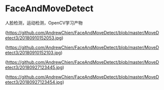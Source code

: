 # FaceAndMoveDetect
人脸检测，运动检测，OpenCV学习产物

(https://github.com/AndrewChien/FaceAndMoveDetect/blob/master/MoveDetect3/20180910152053.jpg)

(https://github.com/AndrewChien/FaceAndMoveDetect/blob/master/MoveDetect3/20180910152103.jpg)

(https://github.com/AndrewChien/FaceAndMoveDetect/blob/master/MoveDetect3/20180927123445.jpg)

(https://github.com/AndrewChien/FaceAndMoveDetect/blob/master/MoveDetect3/20180927123454.jpg)
